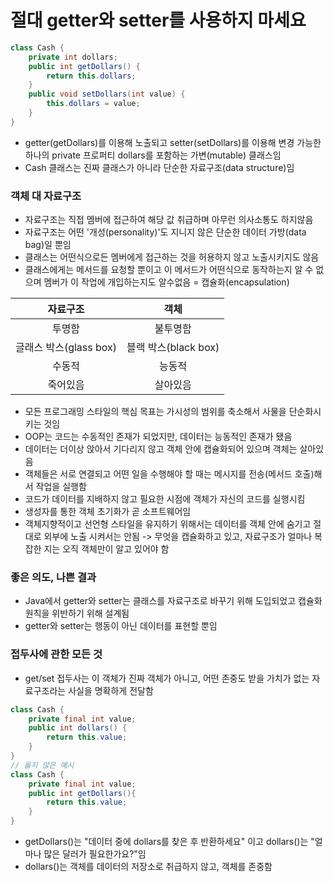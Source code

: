 # 절대 getter와 setter를 사용하지 마세요

```java
class Cash {
    private int dollars;
    public int getDollars() {
        return this.dollars;
    }
    public void setDollars(int value) {
        this.dollars = value;
    }
}
```

- getter(getDollars)를 이용해 노출되고 setter(setDollars)를 이용해 변경 가능한 하나의 private 프로퍼티 dollars를 포함하는 가변(mutable) 클래스임
- Cash 클래스는 진짜 클래스가 아니라 단순한 자료구조(data structure)임

### 객체 대 자료구조
- 자료구조는 직접 멤버에 접근하여 해당 값 취급하며 아무런 의사소통도 하지않음
- 자료구조는 어떤 '개성(personality)'도 지니지 않은 단순한 데이터 가방(data bag)일 뿐임
- 클래스는 어떤식으로든 멤버에게 접근하는 것을 허용하지 않고 노출시키지도 않음
- 클래스에게는 메서드를 요청할 뿐이고 이 메서드가 어떤식으로 동작하는지 알 수 없으며 멤버가 이 작업에 개입하는지도 알수없음 = 캡슐화(encapsulation)

|자료구조|객체|
|:---:|:---:|
|투명함|불투명함|
|글래스 박스(glass box)|블랙 박스(black box)|
|수동적|능동적|
|죽어있음|살아있음|

- 모든 프로그래밍 스타일의 핵심 목표는 가시성의 범위를 축소해서 사물을 단순화시키는 것임
- OOP는 코드는 수동적인 존재가 되었지만, 데이터는 능동적인 존재가 됐음
- 데이터는 더이상 앉아서 기다리지 않고 객체 안에 캡슐화되어 있으며 객체는 살아있음
- 객체들은 서로 연결되고 어떤 일을 수행해야 할 때는 메시지를 전송(메서드 호출)해서 작업을 실행함
- 코드가 데이터를 지배하지 않고 필요한 시점에 객체가 자신의 코드를 실행시킴
- 생성자를 통한 객체 초기화가 곧 소프트웨어임
- 객체지향적이고 선언형 스타일을 유지하기 위해서는 데이터를 객체 안에 숨기고 절대로 외부에 노출 시켜서는 안됨 -> 무엇을 캡슐화하고 있고, 자료구조가 얼마나 복잡한 지는 오직 객체만이 알고 있어야 함

### 좋은 의도, 나쁜 결과
- Java에서 getter와 setter는 클래스를 자료구조로 바꾸기 위해 도입되었고 캡슐화 원칙을 위반하기 위해 설계됨
- getter와 setter는 행동이 아닌 데이터를 표현할 뿐임

### 접두사에 관한 모든 것
- get/set 접두사는 이 객체가 진짜 객체가 아니고, 어떤 존중도 받을 가치가 없는 자료구조라는 사실을 명확하게 전달함

```java
class Cash {
    private final int value;
    public int dollars() {
        return this.value;
    }
}
// 옳지 않은 예시
class Cash {
    private final int value;
    public int getDollars(){
        return this.value;
    }
}
```

- getDollars()는 "데이터 중에 dollars를 찾은 후 반환하세요" 이고 dollars()는 "얼마나 많은 달러가 필요한가요?"임
- dollars()는 객체를 데이터의 저장소로 취급하지 않고, 객체를 존중함